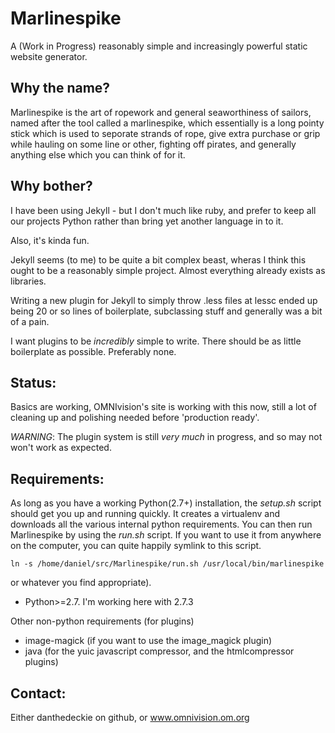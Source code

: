 # Marlinespike

A (Work in Progress) reasonably simple and increasingly powerful static website generator.

## Why the name?

Marlinespike is the art of ropework and general seaworthiness of sailors,
named after the tool called a marlinespike, which essentially is a long pointy
stick which is used to seporate strands of rope, give extra purchase or grip
while hauling on some line or other, fighting off pirates, and generally
anything else which you can think of for it.

## Why bother?

I have been using Jekyll - but I don't much like ruby, and prefer to keep
all our projects Python rather than bring yet another language in to it.

Also, it's kinda fun.

Jekyll seems (to me) to be quite a bit complex beast, wheras I think this
ought to be a reasonably simple project.  Almost everything already exists as
libraries.

Writing a new plugin for Jekyll to simply throw .less files at lessc ended up being
20 or so lines of boilerplate, subclassing stuff and generally was a bit of a pain.

I want plugins to be *incredibly* simple to write.  There should be as little
boilerplate as possible. Preferably none.

## Status:

Basics are working, OMNIvision's site is working with this now,
still a lot of cleaning up and polishing needed before 'production ready'.

_WARNING_: The plugin system is still *very much* in progress, and so may not
won't work as expected.

## Requirements:

As long as you have a working Python(2.7+) installation, the *setup.sh* script should
get you up and running quickly.  It creates a virtualenv and downloads all the
various internal python requirements.  You can then run Marlinespike by using
the *run.sh* script.  If you want to use it from anywhere on the computer,
you can quite happily symlink to this script.

    ln -s /home/daniel/src/Marlinespike/run.sh /usr/local/bin/marlinespike

or whatever you find appropriate).

- Python>=2.7.  I'm working here with 2.7.3

Other non-python requirements (for plugins)

- image-magick (if you want to use the image_magick plugin)
- java (for the yuic javascript compressor, and the htmlcompressor plugins)

## Contact:

Either danthedeckie on github, or www.omnivision.om.org

